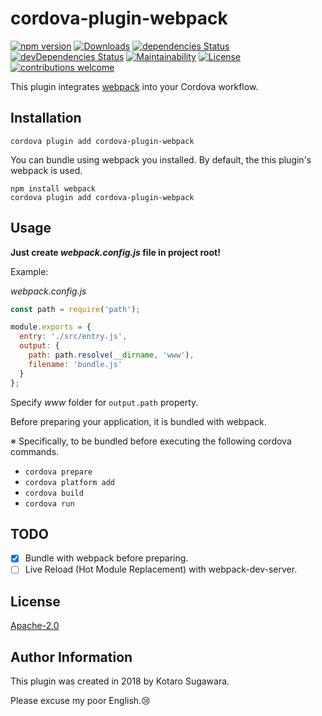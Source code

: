 # cordova-plugin-webpack

[![npm version](https://badge.fury.io/js/cordova-plugin-webpack.svg)](https://badge.fury.io/js/cordova-plugin-webpack)
[![Downloads](https://img.shields.io/npm/dm/cordova-plugin-webpack.svg)](https://www.npmjs.com/package/cordova-plugin-webpack)
[![dependencies Status](https://david-dm.org/kotarella1110/cordova-plugin-webpack/status.svg)](https://david-dm.org/kotarella1110/cordova-plugin-webpack)
[![devDependencies Status](https://david-dm.org/kotarella1110/cordova-plugin-webpack/dev-status.svg)](https://david-dm.org/kotarella1110/cordova-plugin-webpack?type=dev)
[![Maintainability](https://api.codeclimate.com/v1/badges/f51fd5b6e3c7f43649c2/maintainability)](https://codeclimate.com/github/kotarella1110/cordova-plugin-webpack/maintainability)
[![License](https://img.shields.io/badge/License-Apache%202.0-blue.svg)](https://opensource.org/licenses/Apache-2.0)
[![contributions welcome](https://img.shields.io/badge/contributions-welcome-brightgreen.svg?style=flat)](https://github.com/kotarella1110/cordova-plugin-webpack/issues)

This plugin integrates [webpack](https://webpack.js.org "webpack") into your Cordova workflow.

## Installation

```
cordova plugin add cordova-plugin-webpack
```

You can bundle using webpack you installed.
By default, the this plugin's webpack is used.

```
npm install webpack
cordova plugin add cordova-plugin-webpack
```

## Usage

**Just create _webpack.config.js_ file in project root!**

Example:

_webpack.config.js_

```js
const path = require('path');

module.exports = {
  entry: './src/entry.js',
  output: {
    path: path.resolve(__dirname, 'www'),
    filename: 'bundle.js'
  }
};
```

Specify _www_ folder for `output.path` property.

Before preparing your application, it is bundled with webpack.

※ Specifically, to be bundled before executing the following cordova commands.

- `cordova prepare`
- `cordova platform add`
- `cordova build`
- `cordova run`

## TODO

- [x] Bundle with webpack before preparing.
- [ ] Live Reload (Hot Module Replacement) with webpack-dev-server.

## License

[Apache-2.0](./LICENSE)

## Author Information

This plugin was created in 2018 by Kotaro Sugawara.

Please excuse my poor English.:cry: